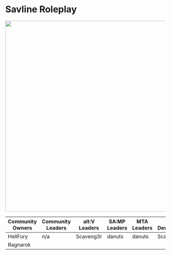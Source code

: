 # Savline Roleplay

<p align="center">
<img width="600" src="https://github.com/savline/presskit/blob/main/rp-banner.png?raw=true">
</p>

<div align="center">
<table>
<thead>
  <tr>
    <th>Community Owners</th>
    <th>Community Leaders</th>
    <th>alt:V Leaders</th>
    <th>SA:MP Leaders</th>
    <th>MTA Leaders<br</th>
    <th>alt:V Developers</th>
    <th>SA:MP Developers</th>
    <th>MTA Developers</th
  </tr>
</thead>
<tbody>
  <tr>
    <td>HellFury</td>
    <td>n/a</td>
    <td>Scaveng3r</td>
    <td>danuts</td>
    <td>danuts</td>
    <td>Scaveng3r</td>
    <td>danuts</td>
    <td>danuts</td>
  </tr>
  <tr>
    <td>Ragnarok</td>
    <td></td>
    <td></td>
    <td></td>
    <td></td>
    <td></td>
    <td></td>
    <td></td>
  </tr>
</tbody>
</table>
  </div>
